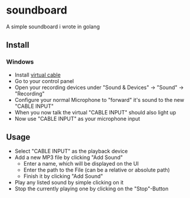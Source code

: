 # soundboard
A simple soundboard i wrote in golang

## Install
### Windows
* Install [virtual cable](https://www.vb-audio.com/Cable/)
* Go to your control panel
* Open your recording devices under "Sound & Devices" -> "Sound" -> "Recording"
* Configure your normal Microphone to "forward" it's sound to the new "CABLE INPUT"
* When you now talk the virtual "CABLE INPUT" should also light up
* Now use "CABLE INPUT" as your microphone input

## Usage
* Select "CABLE INPUT" as the playback device
* Add a new MP3 file by clicking "Add Sound"
  * Enter a name, which will be displayed on the UI
  * Enter the path to the File (can be a relative or absolute path)
  * Finish it by clicking "Add Sound"
* Play any listed sound by simple clicking on it
* Stop the currently playing one by clicking on the "Stop"-Button
